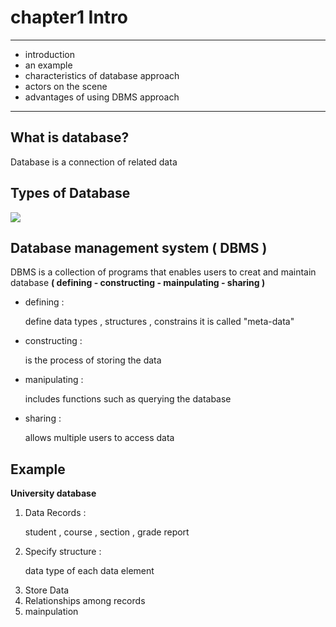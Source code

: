  <h1>chapter1 Intro</h1>
 <hr>
 <ul>
  <li>
   introduction
  </li>
  <li>
   an example
  </li>
  <li>
   characteristics of database approach
  </li>
  <li>
   actors on the scene
  </li>
  <li>
   advantages of using DBMS approach
  </li>
 </ul>
 <hr>
 <h2>
  What is database?
 </h2>
 <p>
  Database is a connection of related data 
 </p>
 <h2>Types of Database</h2>
<div> <img src="https://github.com/user-attachments/assets/49c5ad4f-f363-48aa-af69-76e7bc11beeb"></div>
<h2>Database management system ( DBMS )</h2>
<P>DBMS is a collection of programs that enables users to creat and maintain database <strong>( defining - constructing - mainpulating - sharing )</strong></P>
<ul>
 <li>defining : 
 <p>define data types , structures , constrains  it is called "meta-data"</p></li>
  <li>constructing : 
 <p>is the process of storing the data</p></li>
   <li>manipulating : 
 <p>includes functions such as querying the database</p></li>
   <li>sharing : 
 <p>allows multiple users to access data</p></li>
</ul>
<h2>Example</h2>
<p><strong>University database</strong></p>
<ol start="1">
 <li>Data Records : <p>student , course , section , grade report </p></li>
  <li>Specify structure : <p>data type of each data element</p> </p></li>
  <li>Store Data</li>
  <li>Relationships among records</li>
  <li>mainpulation</li>
</ol>

 
